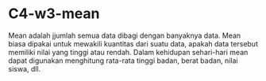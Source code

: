 # C4-w3-mean
Mean adalah jjumlah semua data dibagi dengan banyaknya data. Mean biasa dipakai untuk mewakili kuantitas dari suatu data, apakah data tersebut memiliki nilai yang tinggi atau rendah. Dalam kehidupan sehari-hari mean dapat digunakan menghitung rata-rata tinggi badan, berat badan, nilai siswa, dll.
